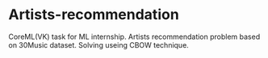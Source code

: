 # Artists-recommendation
CoreML(VK) task for ML internship. Artists recommendation problem based on 30Music dataset. Solving useing CBOW technique.
